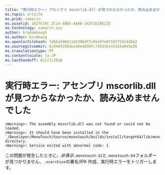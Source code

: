 ```yaml
---
title: "実行時エラー: アセンブリ mscorlib.dll が見つからなかったか、読み込めませんでした"
ms.topic: article
ms.prod: xamarin
ms.assetid: 1027E16C-2C14-4BB5-AAAB-342F3E28E22E
ms.technology: xamarin-ios
author: bradumbaugh
ms.author: brumbaug
ms.openlocfilehash: fd5ba59841142306df7c65e97e0f16ff5654d5b2
ms.sourcegitcommit: 6cd40d190abe38edd50fc74331be15324a845a28
ms.translationtype: MT
ms.contentlocale: ja-JP
ms.lasthandoff: 02/27/2018
---
```

# <a name="runtime-error-the-assembly-mscorlibdll-was-not-found-or-could-not-be-loaded"></a>実行時エラー: アセンブリ mscorlib.dll が見つからなかったか、読み込めませんでした

```
<Warning>: The assembly mscorlib.dll was not found or could not be loaded.
<Warning>: It should have been installed in the `/Developer/MonoTouch/Source/monotouch/builds/install/target64/lib/mono/2.0/mscorlib.dll' directory.
<Warning>: Service exited with abnormal code: 1
```

この問題が発生したときに、*非表示*`.monotouch-32`と`.monotouch-64`フォルダーが見つかりません、`.xcarchive`の署名/IPA 作成、実行時エラーをトリガーします。

